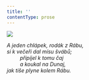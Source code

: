 ```yaml
---
title: ''
contentType: prose
---
```


<section>

![](../Images/086.jpg)

_A jeden chlápek, rodák z Rábu,  
si k večeři dal mísu švábů;  
         připíjel k tomu čaj  
         a koukal na Dunaj,  
jak tiše plyne kolem Rábu._

</section>
